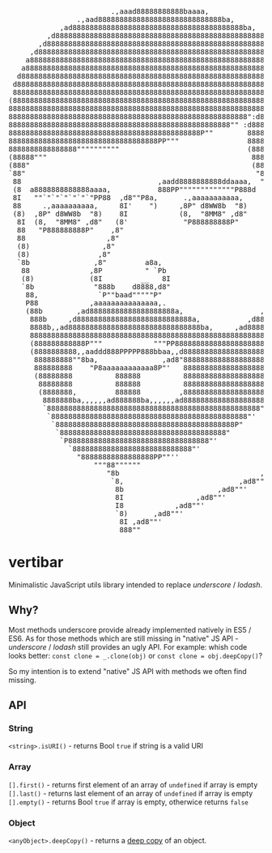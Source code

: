 <pre>
                        .,aaad88888888888baaaa,
                .,aad88888888888888888888888888888ba,
            ,ad8888888888888888888888888888888888888888ba,
         ,d8888888888888888888888888888888888888888888888888a,
       ,d888888888888888888888888888888888888888888888888888888b,
     ,d8888888888888888888888888888888888888888888888888888888888b,
    a88888888888888888888888888888888888888888888888888888888888888b,
   a88888888888888888888888888888888888888888888888888888888888888888,
  d888888888888888888888888888888888888888888888888888888888888888888)
 d8888888888888888888888888888888888888888888888888888888888888888888'
 888888888888888888888888888888888888888888888888888888888888888888":d8a,
(888888888888888888888888888888888888888888888888888888888888888":d888888,
888888888888888888888888888888888888888888888888888888888888":d8888888888b
88888888888888888888888888888888888888888888888888888888":d888888888888888
8888888888888888888888888888888888888888888888888888"" :d88888888888888888)
888888888888888888888888888888888888888888888P""        8888888888888888888
88888888888888888888888888888888888PP"""                8888888888888888888)
8888888888888888""""""""""                              (8888888888888888888
(88888"""                                                8888888888888888888
(888"                                                    (888888888888888888
`88"                                                      "88888888888888888
 88                                ,aadd8888888888ddaaaa,  "88888888888888888b,
 (8  a8888888888888aaaa,           888PP"""""""""""""P888d   "88888888888"  "8b,
 8I   ""`"`"`"`"`"`"PP88  ,d8""P8a,      .,aaaaaaaaaaa,        "88888888'     8b
 88     .,aaaaaaaaaa,     8I'    ")     ,8P" d8WW8b  "8)        `888888b,     88
 (8)  ,8P" d8WW8b  "8)    8I            (8,  "8MM8" ,d8"         `8888"P8a,   88
  8I  (8,  "8MM8" ,d8"   (8'             "P888888888P"            8888,  "Pb ,88
  88   "P888888888P"    ,8"                                       888888,  8,888
  88                   ,8"                                        8888 8)  88)8'
  (8)                 ,8"                                         8888b8' ,88)8
  (8)                ,8"                                          8888"'  d888)
  `8b               ,8"         a8a,                              8888ad88" (8'
   88              ,8P          " `Pb                            d8888""    d8
   (8)             (8I         __   8I                          ,88888     a8'
   `8b              "888b    d8888,d8"                          d88888   ,d8'
    88,              `P""baad"""""P"                           d888888aad8'
    P88            ,aaaaaaaaaaaaaaa,.                        ,d888888`888)
    (88b        ,ad88888888888888888888a,                  ,d88888888 888'
     888b     ,d888888888888888888888888888a,           ,d88888888888 88'
     8888b,,ad8888888888888888888888888888888ba,     ,ad8888888888888 8'
     888888888888888888888888888888888888888888888888888888888888888) 8
     (888888888888P"""            """PP88888888888888888888888888888  8
     (8888888888,,aaddd888PPPPP888bbaa,,d888888888888888888888888888  8
      888888888""8ba,               ,ad8"88888888888888888888888888)  8
      888888888    "P8aaaaaaaaaaaa8P"'   88888888888888888888888888   8
      (88888888          888888          8888888888888888888888888'   8
       88888888          888888          888888888888888888888888'   (8
       (8888888,         888888         ,8888888888888888888888"     (8
        8888888ba,,,,,,ad888888ba,,,,,,ad88888888888888888888"       (8
        `88888888888888888888888888888888888888888888888888"         (8
         `8888888888888888888888888888888888888888888888"'           (8
          `888888888888888888888888888888888888888888P"              `8,
           `888888888888888888888888888888888888888"                  "8,
            `P888888888888888888888888888888888"'             Normand  Pb,
              `8888888888888888888888888888"'                 Veilleux  )8
                "88888888888888888PP""''                            ,ad88"
                    """88""""""                                 ,ad8""
                       "8b                                 ,ad8""'
                        `8,                           ,ad8""'
                         8b                      ,ad8""'
                         8I                 ,ad8""'
                         I8            ,ad8""'
                         `8)      ,ad8""'
                          8I ,ad8""'
                          888""
</pre>

# vertibar
Minimalistic JavaScript utils library intended to replace *underscore* / *lodash*.

## Why?

Most methods underscore provide already implemented natively in ES5 / ES6. As for those methods which are still missing in "native" JS API - *underscore* / *lodash* still provides an ugly API. For example: whish code looks better: `const clone = _.clone(obj)` or `const clone = obj.deepCopy()`?

So my intention is to extend "native" JS API with methods we often find missing. 


## API

### String

`<string>.isURI()` - returns Bool `true` if string is a valid URI

### Array
`[].first()` - returns first element of an array of `undefined` if array is empty
`[].last()` - returns last element of an array of `undefined` if array is empty
`[].empty()` - returns Bool `true` if array is empty, otherwice returns `false`

### Object
`<anyObject>.deepCopy()` - returns a [deep copy](https://en.wikipedia.org/wiki/Object_copying) of an object.
